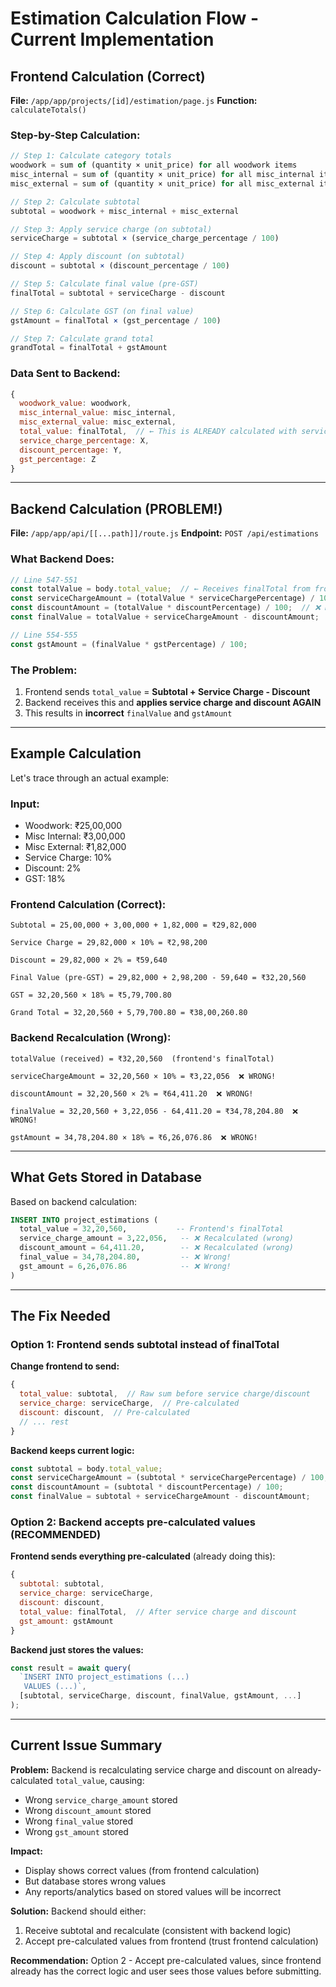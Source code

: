 # Estimation Calculation Flow - Current Implementation

## Frontend Calculation (Correct)

**File:** `/app/app/projects/[id]/estimation/page.js`
**Function:** `calculateTotals()`

### Step-by-Step Calculation:

```javascript
// Step 1: Calculate category totals
woodwork = sum of (quantity × unit_price) for all woodwork items
misc_internal = sum of (quantity × unit_price) for all misc_internal items  
misc_external = sum of (quantity × unit_price) for all misc_external items

// Step 2: Calculate subtotal
subtotal = woodwork + misc_internal + misc_external

// Step 3: Apply service charge (on subtotal)
serviceCharge = subtotal × (service_charge_percentage / 100)

// Step 4: Apply discount (on subtotal)
discount = subtotal × (discount_percentage / 100)

// Step 5: Calculate final value (pre-GST)
finalTotal = subtotal + serviceCharge - discount

// Step 6: Calculate GST (on final value)
gstAmount = finalTotal × (gst_percentage / 100)

// Step 7: Calculate grand total
grandTotal = finalTotal + gstAmount
```

### Data Sent to Backend:

```javascript
{
  woodwork_value: woodwork,
  misc_internal_value: misc_internal,
  misc_external_value: misc_external,
  total_value: finalTotal,  // ← This is ALREADY calculated with service charge and discount
  service_charge_percentage: X,
  discount_percentage: Y,
  gst_percentage: Z
}
```

---

## Backend Calculation (PROBLEM!)

**File:** `/app/app/api/[[...path]]/route.js`
**Endpoint:** `POST /api/estimations`

### What Backend Does:

```javascript
// Line 547-551
const totalValue = body.total_value;  // ← Receives finalTotal from frontend
const serviceChargeAmount = (totalValue * serviceChargePercentage) / 100;  // ❌ RECALCULATING!
const discountAmount = (totalValue * discountPercentage) / 100;  // ❌ RECALCULATING!
const finalValue = totalValue + serviceChargeAmount - discountAmount;  // ❌ DOUBLE APPLICATION!

// Line 554-555
const gstAmount = (finalValue * gstPercentage) / 100;
```

### The Problem:

1. Frontend sends `total_value` = **Subtotal + Service Charge - Discount**
2. Backend receives this and **applies service charge and discount AGAIN**
3. This results in **incorrect** `finalValue` and `gstAmount`

---

## Example Calculation

Let's trace through an actual example:

### Input:
- Woodwork: ₹25,00,000
- Misc Internal: ₹3,00,000
- Misc External: ₹1,82,000
- Service Charge: 10%
- Discount: 2%
- GST: 18%

### Frontend Calculation (Correct):

```
Subtotal = 25,00,000 + 3,00,000 + 1,82,000 = ₹29,82,000

Service Charge = 29,82,000 × 10% = ₹2,98,200

Discount = 29,82,000 × 2% = ₹59,640

Final Value (pre-GST) = 29,82,000 + 2,98,200 - 59,640 = ₹32,20,560

GST = 32,20,560 × 18% = ₹5,79,700.80

Grand Total = 32,20,560 + 5,79,700.80 = ₹38,00,260.80
```

### Backend Recalculation (Wrong):

```
totalValue (received) = ₹32,20,560  (frontend's finalTotal)

serviceChargeAmount = 32,20,560 × 10% = ₹3,22,056  ❌ WRONG!

discountAmount = 32,20,560 × 2% = ₹64,411.20  ❌ WRONG!

finalValue = 32,20,560 + 3,22,056 - 64,411.20 = ₹34,78,204.80  ❌ WRONG!

gstAmount = 34,78,204.80 × 18% = ₹6,26,076.86  ❌ WRONG!
```

---

## What Gets Stored in Database

Based on backend calculation:

```sql
INSERT INTO project_estimations (
  total_value = 32,20,560,           -- Frontend's finalTotal
  service_charge_amount = 3,22,056,   -- ❌ Recalculated (wrong)
  discount_amount = 64,411.20,        -- ❌ Recalculated (wrong)
  final_value = 34,78,204.80,         -- ❌ Wrong!
  gst_amount = 6,26,076.86            -- ❌ Wrong!
)
```

---

## The Fix Needed

### Option 1: Frontend sends subtotal instead of finalTotal

**Change frontend to send:**
```javascript
{
  total_value: subtotal,  // Raw sum before service charge/discount
  service_charge: serviceCharge,  // Pre-calculated
  discount: discount,  // Pre-calculated
  // ... rest
}
```

**Backend keeps current logic:**
```javascript
const subtotal = body.total_value;
const serviceChargeAmount = (subtotal * serviceChargePercentage) / 100;
const discountAmount = (subtotal * discountPercentage) / 100;
const finalValue = subtotal + serviceChargeAmount - discountAmount;
```

### Option 2: Backend accepts pre-calculated values (RECOMMENDED)

**Frontend sends everything pre-calculated** (already doing this):
```javascript
{
  subtotal: subtotal,
  service_charge: serviceCharge,
  discount: discount,
  total_value: finalTotal,  // After service charge and discount
  gst_amount: gstAmount
}
```

**Backend just stores the values:**
```javascript
const result = await query(
  `INSERT INTO project_estimations (...)
   VALUES (...)`,
  [subtotal, serviceCharge, discount, finalValue, gstAmount, ...]
);
```

---

## Current Issue Summary

**Problem:** Backend is recalculating service charge and discount on already-calculated `total_value`, causing:
- Wrong `service_charge_amount` stored
- Wrong `discount_amount` stored  
- Wrong `final_value` stored
- Wrong `gst_amount` stored

**Impact:** 
- Display shows correct values (from frontend calculation)
- But database stores wrong values
- Any reports/analytics based on stored values will be incorrect

**Solution:** Backend should either:
1. Receive subtotal and recalculate (consistent with backend logic)
2. Accept pre-calculated values from frontend (trust frontend calculation)

**Recommendation:** Option 2 - Accept pre-calculated values, since frontend already has the correct logic and user sees those values before submitting.

